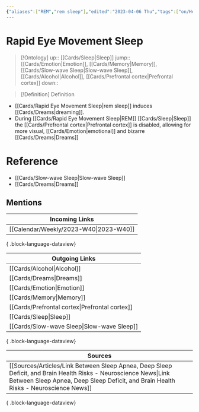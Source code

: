 ```yaml
---
{"aliases":["REM","rem sleep"],"edited":"2023-04-06 Thu","tags":["on/Health"],"date created":"2022-12-14 Wed","dg-publish":true,"permalink":"/cards/rapid-eye-movement-sleep/","dgPassFrontmatter":true}
---
```


# Rapid Eye Movement Sleep

> [!Ontology]
> up:: [[Cards/Sleep\|Sleep]]
> jump:: [[Cards/Emotion\|Emotion]], [[Cards/Memory\|Memory]], [[Cards/Slow-wave Sleep\|Slow-wave Sleep]], [[Cards/Alcohol\|Alcohol]], [[Cards/Prefrontal cortex\|Prefrontal cortex]]
> down:: 

> [!Definition] Definition

- [[Cards/Rapid Eye Movement Sleep\|rem sleep]] induces [[Cards/Dreams\|dreaming]]. 
- During [[Cards/Rapid Eye Movement Sleep\|REM]] [[Cards/Sleep\|Sleep]] the [[Cards/Prefrontal cortex\|Prefrontal cortex]] is disabled, allowing for more visual, [[Cards/Emotion\|emotional]] and bizarre [[Cards/Dreams\|Dreams]] 

# Reference

- [[Cards/Slow-wave Sleep\|Slow-wave Sleep]]
- [[Cards/Dreams\|Dreams]]

## Mentions

| Incoming Links                            |
| ----------------------------------------- |
| [[Calendar/Weekly/2023-W40\|2023-W40]] |

{ .block-language-dataview}

| Outgoing Links                                    |
| ------------------------------------------------- |
| [[Cards/Alcohol\|Alcohol]]                     |
| [[Cards/Dreams\|Dreams]]                       |
| [[Cards/Emotion\|Emotion]]                     |
| [[Cards/Memory\|Memory]]                       |
| [[Cards/Prefrontal cortex\|Prefrontal cortex]] |
| [[Cards/Sleep\|Sleep]]                         |
| [[Cards/Slow-wave Sleep\|Slow-wave Sleep]]     |

{ .block-language-dataview}

| Sources                                                                                                                                                                                                    |
| ---------------------------------------------------------------------------------------------------------------------------------------------------------------------------------------------------------- |
| [[Sources/Articles/Link Between Sleep Apnea, Deep Sleep Deficit, and Brain Health Risks - Neuroscience News\|Link Between Sleep Apnea, Deep Sleep Deficit, and Brain Health Risks - Neuroscience News]] |

{ .block-language-dataview}